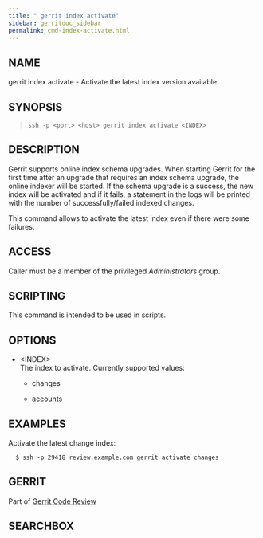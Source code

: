 ```yaml
---
title: " gerrit index activate"
sidebar: gerritdoc_sidebar
permalink: cmd-index-activate.html
---
```

## NAME

gerrit index activate - Activate the latest index version available

## SYNOPSIS

> 
> 
>     ssh -p <port> <host> gerrit index activate <INDEX>

## DESCRIPTION

Gerrit supports online index schema upgrades. When starting Gerrit for
the first time after an upgrade that requires an index schema upgrade,
the online indexer will be started. If the schema upgrade is a success,
the new index will be activated and if it fails, a statement in the logs
will be printed with the number of successfully/failed indexed changes.

This command allows to activate the latest index even if there were some
failures.

## ACCESS

Caller must be a member of the privileged *Administrators* group.

## SCRIPTING

This command is intended to be used in scripts.

## OPTIONS

  - \<INDEX\>  
    The index to activate. Currently supported values:
    
      - changes
    
      - accounts

## EXAMPLES

Activate the latest change index:

``` 
  $ ssh -p 29418 review.example.com gerrit activate changes
```

## GERRIT

Part of [Gerrit Code Review](index.html)

## SEARCHBOX


